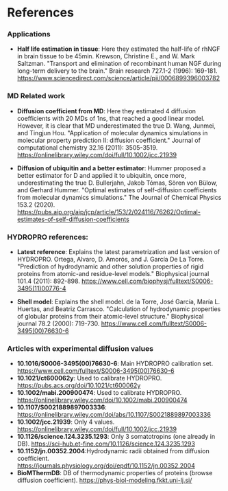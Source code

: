 # References

### Applications

- **Half life estimation in tissue**: Here they estimated the half-life of rhNGF in brain tissue to be 45min. Krewson, Christine E., and W. Mark Saltzman. "Transport and elimination of recombinant human NGF during long-term delivery to the brain." Brain research 727.1-2 (1996): 169-181. https://www.sciencedirect.com/science/article/pii/0006899396003782

### MD Related work

- **Diffusion coefficient from MD**: Here they estimated 4 diffusion coefficients with 20 MDs of 1ns, that reached a good linear model. However, it is clear that MD underestimated the true D.
Wang, Junmei, and Tingjun Hou. "Application of molecular dynamics simulations in molecular property prediction II: diffusion coefficient." Journal of computational chemistry 32.16 (2011): 3505-3519. https://onlinelibrary.wiley.com/doi/full/10.1002/jcc.21939

- **Diffusion of ubiquitin and a better estimator**: Hummer proposed a better estimator for D and applied it to ubiquitin, once more, underestimating the true D. 
Bullerjahn, Jakob Tómas, Sören von Bülow, and Gerhard Hummer. "Optimal estimates of self-diffusion coefficients from molecular dynamics simulations." The Journal of Chemical Physics 153.2 (2020).
https://pubs.aip.org/aip/jcp/article/153/2/024116/76262/Optimal-estimates-of-self-diffusion-coefficients


### HYDROPRO references:

- **Latest reference**: Explains the latest parametrization and last version of HYDROPRO. 
Ortega, Alvaro, D. Amorós, and J. García De La Torre. "Prediction of hydrodynamic and other solution properties of rigid proteins from atomic-and residue-level models." Biophysical journal 101.4 (2011): 892-898.
https://www.cell.com/biophysj/fulltext/S0006-3495(11)00776-4

- **Shell model**: Explains the shell model.
de la Torre, José García, María L. Huertas, and Beatriz Carrasco. "Calculation of hydrodynamic properties of globular proteins from their atomic-level structure." Biophysical journal 78.2 (2000): 719-730.
https://www.cell.com/fulltext/S0006-3495(00)76630-6

### Articles with experimental diffusion values

- **10.1016/S0006-3495(00)76630-6**: Main HYDROPRO calibration set. https://www.cell.com/fulltext/S0006-3495(00)76630-6
- **10.1021/ct600062y**: Used to calibrate HYDROPRO. https://pubs.acs.org/doi/10.1021/ct600062y
- **10.1002/mabi.200900474**: Used to calibrate HYDROPRO. https://onlinelibrary.wiley.com/doi/10.1002/mabi.200900474
- **10.1107/S0021889897003336**: https://onlinelibrary.wiley.com/doi/abs/10.1107/S0021889897003336
- **10.1002/jcc.21939**: Only 4 values. https://onlinelibrary.wiley.com/doi/full/10.1002/jcc.21939
- **10.1126/science.124.3235.1293**: Only 3 somatotropins (one already in DB). https://sci-hub.et-fine.com/10.1126/science.124.3235.1293
- **10.1152/jn.00352.2004**:Hydrodynamic radii obtained from diffusion coefficient. https://journals.physiology.org/doi/epdf/10.1152/jn.00352.2004
- **BioMThermDB**: DB of thermodynamic properties of proteins (browse diffusion coefficient). https://phys-biol-modeling.fkkt.uni-lj.si/



